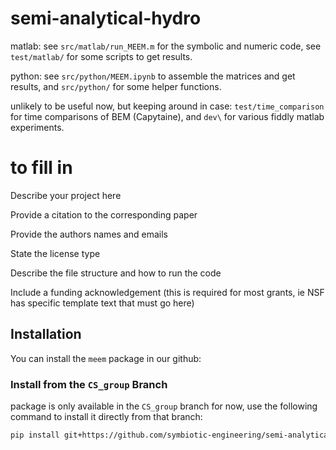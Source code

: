 # semi-analytical-hydro

matlab: see `src/matlab/run_MEEM.m` for the symbolic and numeric code, see `test/matlab/` for some scripts to get results.

python: see `src/python/MEEM.ipynb` to assemble the matrices and get results, and `src/python/` for some helper functions.

unlikely to be useful now, but keeping around in case: `test/time_comparison` for time comparisons of BEM (Capytaine), and `dev\` for various fiddly matlab experiments.

# to fill in
Describe your project here

Provide a citation to the corresponding paper

Provide the authors names and emails

State the license type

Describe the file structure and how to run the code

Include a funding acknowledgement (this is required for most grants, ie NSF has specific template text that must go here)

## Installation

You can install the `meem` package in our github:

### Install from the `CS_group` Branch

package is only available in the `CS_group` branch for now, use the following command to install it directly from that branch:

```bash
pip install git+https://github.com/symbiotic-engineering/semi-analytical-hydro.git@CS_group

